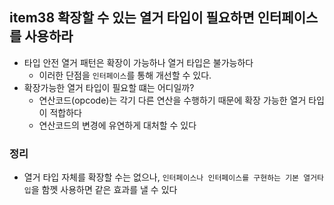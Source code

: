 ## item38 확장할 수 있는 열거 타입이 필요하면 인터페이스를 사용하라

- 타입 안전 열거 패턴은 확장이 가능하나 열거 타입은 불가능하다
  - 이러한 단점을 `인터페이스`를 통해 개선할 수 있다.
- 확장가능한 열거 타입이 필요할 떄는 어디일까?
  - 연산코드(opcode)는 각기 다른 연산을 수행하기 때문에 확장 가능한 열거 타입이 적합하다
  - 연산코드의 변경에 유연하게 대처할 수 있다


### 정리
- 열거 타입 자체를 확장할 수는 없으나, `인터페이스나 인터페이스를 구현하는 기본 열거타입`을 함껫 사용하면 같은 효과를 낼 수 있다